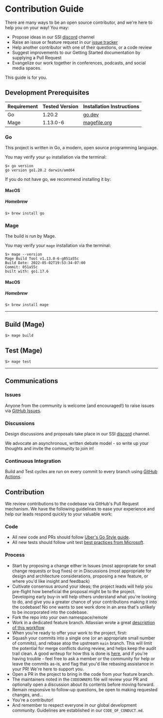 # Contribution Guide

There are many ways to be an open source contributor, and we're here to help you on your way! You may:

* Propose ideas in our SSI [discord](https://discord.com/channels/937858703112155166/969272692891086868) channel
* Raise an issue or feature request in our [issue tracker](https://github.com/TBD54566975/ssi-sdk/issues)
* Help another contributor with one of their questions, or a code review
* Suggest improvements to our Getting Started documentation by supplying a Pull Request
* Evangelize our work together in conferences, podcasts, and social media spaces.

This guide is for you.

## Development Prerequisites

| Requirement | Tested Version | Installation Instructions                              |
|-------------|----------------|--------------------------------------------------------|
| Go          | 1.20.2         | [go.dev](https://go.dev/doc/tutorial/compile-install)  |
| Mage        | 1.13.0-6       | [magefile.org](https://magefile.org/)                  |

### Go

This project is written in Go, a modern, open source programming language.

You may verify your `go` installation via the terminal:

```
$> go version
go version go1.20.2 darwin/amd64
```

If you do not have go, we recommend installing it by:

#### MacOS

##### Homebrew

```
$> brew install go
```

### Mage

The build is run by Mage.

You may verify your `mage` installation via the terminal:

```
$> mage --version
Mage Build Tool v1.13.0-6-g051a55c
Build Date: 2022-05-02T19:53:34-07:00
Commit: 051a55c
built with: go1.17.6
```

#### MacOS

##### Homebrew

```
$> brew install mage
```

---

## Build (Mage)

```
$> mage build
```

## Test (Mage)

```
$> mage test
```

---

## Communications

### Issues

Anyone from the community is welcome (and encouraged!) to raise issues
via [GitHub Issues](https://github.com/TBD54566975/ssi-sdk/issues).

### Discussions

Design discussions and proposals take place in our SSI [discord](https://discord.com/channels/937858703112155166/969272692891086868) channel.

We advocate an asynchronous, written debate model - so write up your thoughts and invite the community to join in!

### Continuous Integration

Build and Test cycles are run on every commit to every branch
using [GitHub Actions](https://github.com/TBD54566975/ssi-sdk/actions).

## Contribution

We review contributions to the codebase via GitHub's Pull Request mechanism. We have the following guidelines to ease
your experience and help our leads respond quickly to your valuable work:

### Code
* All new code and PRs should follow [Uber's Go Style guide](https://github.com/uber-go/guide/blob/master/style.md).
* All new tests should follow unit test [best practices from Microsoft](https://learn.microsoft.com/en-us/dotnet/core/testing/unit-testing-best-practices#best-practices). 

### Process
* Start by proposing a change either in Issues (most appropriate for small change requests or bug fixes) or in
  Discussions (most appropriate for design and architecture considerations, proposing a new feature, or where you'd like
  insight and feedback)
* Cultivate consensus around your ideas; the project leads will help you pre-flight how beneficial the proposal might be
  to the project. Developing early buy-in will help others understand what you're looking to do, and give you a greater
  chance of your contributions making it into the codebase! No one wants to see work done in an area that's unlikely to
  be incorporated into the codebase.
* Fork the repo into your own namespace/remote
* Work in a dedicated feature branch. Atlassian wrote a
  great [description of this workflow](https://www.atlassian.com/git/tutorials/comparing-workflows/feature-branch-workflow)
* When you're ready to offer your work to the project, first:
* Squash your commits into a single one (or an appropriate small number of commits), and rebase atop the upstream `main`
  branch. This will limit the potential for merge conflicts during review, and helps keep the audit trail clean. A good
  writeup for how this is done
  is [here](https://medium.com/@slamflipstrom/a-beginners-guide-to-squashing-commits-with-git-rebase-8185cf6e62ec), and
  if you're having trouble - feel free to ask a member or the community for help or leave the commits as-is, and flag
  that you'd like rebasing assistance in your PR! We're here to support you.
* Open a PR in the project to bring in the code from your feature branch.
* The maintainers noted in the `CODEOWNERS` file will review your PR and optionally open a discussion about its contents
  before moving forward.
* Remain responsive to follow-up questions, be open to making requested changes, and...
* You're a contributor!
* And remember to respect everyone in our global development community. Guidelines are established in
  our `CODE_OF_CONDUCT.md`.
